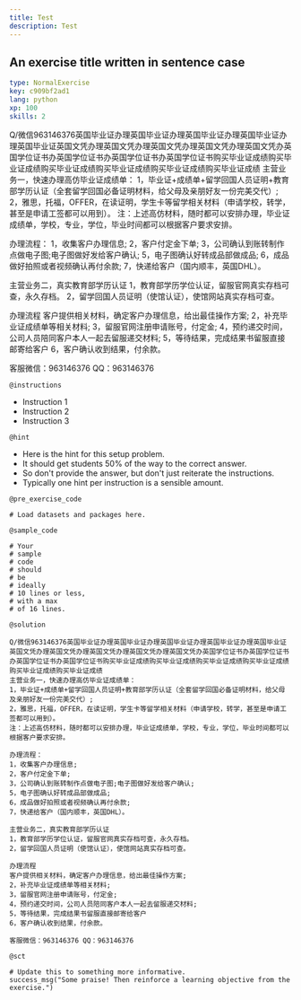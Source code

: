 ```yaml
---
title: Test
description: Test
---
```


## An exercise title written in sentence case

```yaml
type: NormalExercise
key: c909bf2ad1
lang: python
xp: 100
skills: 2
```

Q/微信963146376英国毕业证办理英国毕业证办理英国毕业证办理英国毕业证办理英国毕业证英国文凭办理英国文凭办理英国文凭办理英国文凭办理英国文凭办英国学位证书办英国学位证书办英国学位证书办英国学位证书购买毕业证成绩购买毕业证成绩购买毕业证成绩购买毕业证成绩购买毕业证成绩购买毕业证成绩
主营业务一，快速办理高仿毕业证成绩单：
1，毕业证+成绩单+留学回国人员证明+教育部学历认证（全套留学回国必备证明材料，给父母及亲朋好友一份完美交代）;
2，雅思，托福，OFFER，在读证明，学生卡等留学相关材料（申请学校，转学，甚至是申请工签都可以用到）。
注：上述高仿材料，随时都可以安排办理，毕业证成绩单，学校，专业，学位，毕业时间都可以根据客户要求安排。

办理流程：
1，收集客户办理信息;
2，客户付定金下单;
3，公司确认到账转制作点做电子图;电子图做好发给客户确认;
5，电子图确认好转成品部做成品;
6，成品做好拍照或者视频确认再付余款;
7，快递给客户（国内顺丰，英国DHL）。

主营业务二，真实教育部学历认证
1，教育部学历学位认证，留服官网真实存档可查，永久存档。
2，留学回国人员证明（使馆认证），使馆网站真实存档可查。

办理流程
客户提供相关材料，确定客户办理信息，给出最佳操作方案;
2，补充毕业证成绩单等相关材料;
3，留服官网注册申请账号，付定金;
4，预约递交时间，公司人员陪同客户本人一起去留服递交材料;
5，等待结果，完成结果书留服直接邮寄给客户
6，客户确认收到结果，付余款。

客服微信：963146376 QQ：963146376


`@instructions`
- Instruction 1
- Instruction 2
- Instruction 3

`@hint`
- Here is the hint for this setup problem. 
- It should get students 50% of the way to the correct answer.
- So don't provide the answer, but don't just reiterate the instructions.
- Typically one hint per instruction is a sensible amount.

`@pre_exercise_code`
```{python}
# Load datasets and packages here.
```

`@sample_code`
```{python}
# Your
# sample
# code
# should
# be
# ideally
# 10 lines or less,
# with a max
# of 16 lines.
```

`@solution`
```{python}
Q/微信963146376英国毕业证办理英国毕业证办理英国毕业证办理英国毕业证办理英国毕业证英国文凭办理英国文凭办理英国文凭办理英国文凭办理英国文凭办英国学位证书办英国学位证书办英国学位证书办英国学位证书购买毕业证成绩购买毕业证成绩购买毕业证成绩购买毕业证成绩购买毕业证成绩购买毕业证成绩
主营业务一，快速办理高仿毕业证成绩单：
1，毕业证+成绩单+留学回国人员证明+教育部学历认证（全套留学回国必备证明材料，给父母及亲朋好友一份完美交代）;
2，雅思，托福，OFFER，在读证明，学生卡等留学相关材料（申请学校，转学，甚至是申请工签都可以用到）。
注：上述高仿材料，随时都可以安排办理，毕业证成绩单，学校，专业，学位，毕业时间都可以根据客户要求安排。

办理流程：
1，收集客户办理信息;
2，客户付定金下单;
3，公司确认到账转制作点做电子图;电子图做好发给客户确认;
5，电子图确认好转成品部做成品;
6，成品做好拍照或者视频确认再付余款;
7，快递给客户（国内顺丰，英国DHL）。

主营业务二，真实教育部学历认证
1，教育部学历学位认证，留服官网真实存档可查，永久存档。
2，留学回国人员证明（使馆认证），使馆网站真实存档可查。

办理流程
客户提供相关材料，确定客户办理信息，给出最佳操作方案;
2，补充毕业证成绩单等相关材料;
3，留服官网注册申请账号，付定金;
4，预约递交时间，公司人员陪同客户本人一起去留服递交材料;
5，等待结果，完成结果书留服直接邮寄给客户
6，客户确认收到结果，付余款。

客服微信：963146376 QQ：963146376

```

`@sct`
```{python}
# Update this to something more informative.
success_msg("Some praise! Then reinforce a learning objective from the exercise.")
```
